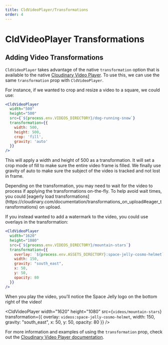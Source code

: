 ```yaml
---
title: CldVideoPlayer/Transformations
order: 4
---
```


<script>
    import Callout from '$lib/components/Callout.svelte'
    import ImageGrid from '$lib/components/ImageGrid.svelte'
    import Video from '$lib/components/Video.svelte'
    import { CldVideoPlayer } from 'svelte-cloudinary'

</script>
# CldVideoPlayer Transformations

## Adding Video Transformations

`CldVideoPlayer` takes advantage of the native `transformation` option that is available to the native [Cloudinary Video Player](https://cloudinary.com/documentation/video_manipulation_and_delivery). To use this, we can use the same `transformation` prop with `CldVideoPlayer`.

For instance, if we wanted to crop and resize a video to a square, we could use:

```jsx
<CldVideoPlayer
  width="500"
  height="500"
  src={`${process.env.VIDEOS_DIRECTORY}/dog-running-snow`}
  transformation={{
    width: 500,
    height: 500,
    crop: 'fill',
    gravity: 'auto'
  }}
/>
```

This will apply a width and height of 500 as a transformation. It will set a crop mode of fill to make sure the entire video frame is filled. We finally use gravity of auto to make sure the subject of the video is tracked and not lost in frame.

<div style="max-width: 500; margin: 0 auto">
  <CldVideoPlayer
    width="500"
    height="500"
    src={`videos/dog-running-snow`}
    transformation={{
      width: 500,
      height: 500,
      crop: 'fill',
      gravity: 'auto'
    }}
  />
</div>

<Callout emoji={false}>
  Depending on the transformation, you may need to wait for the video to process if applying the transformations on-the-fly. To help avoid wait times, you could [eagerly load transformations](https://cloudinary.com/documentation/transformations_on_upload#eager_transformations) on upload.
</Callout>

If you instead wanted to add a watermark to the video, you could use overlays in the transformation:

```jsx
<CldVideoPlayer
  width="1620"
  height="1080"
  src={`${process.env.VIDEOS_DIRECTORY}/mountain-stars`}
  transformation={{
    overlay: `${process.env.ASSETS_DIRECTORY}:space-jelly-cosmo-helmet`,
    width: 150,
    gravity: "south_east",
    x: 50,
    y: 50,
    opacity: 80
  }}
/>
```

When you play the video, you'll notice the Space Jelly logo on the bottom right of the video!

<CldVideoPlayer
  width="1620"
  height="1080"
  src={`videos/mountain-stars`}
  transformation={{
    overlay: `videos:space-jelly-cosmo-helmet`,
    width: 150,
    gravity: "south_east",
    x: 50,
    y: 50,
    opacity: 80
  }}
/>

For more information and examples of using the `transformation` prop, check out the [Cloudinary Video Player documentation](https://cloudinary.com/documentation/video_manipulation_and_delivery).
